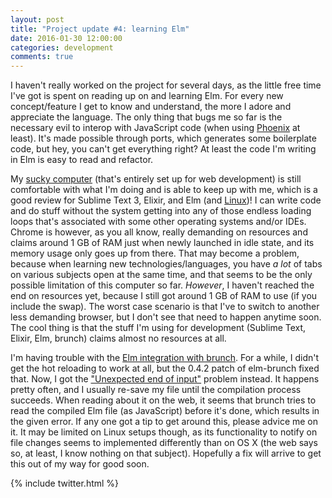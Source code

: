 ```yaml
---
layout: post
title: "Project update #4: learning Elm"
date: 2016-01-30 12:00:00
categories: development
comments: true
---
```


I haven't really worked on the project for several days, as the little free time I've got is spent on reading up on and learning Elm. For every new concept/feature I get to know and understand, the more I adore and appreciate the language. The only thing that bugs me so far is the necessary evil to interop with JavaScript code (when using [Phoenix][phoenix] at least). It's made possible through ports, which generates some boilerplate code, but hey, you can't get everything right? At least the code I'm writing in Elm is easy to read and refactor.

My [sucky computer][hp-stream] (that's entirely set up for web development) is still comfortable with what I'm doing and is able to keep up with me, which is a good review for Sublime Text 3, Elixir, and Elm (and [Linux][cbpp])! I can write code and do stuff without the system getting into any of those endless loading loops that's associated with some other operating systems and/or IDEs. Chrome is however, as you all know, really demanding on resources and claims around 1 GB of RAM just when newly launched in idle state, and its memory usage only goes up from there. That may become a problem, because when learning new technologies/languages, you have *a lot* of tabs on various subjects open at the same time, and that seems to be the only possible limitation of this computer so far. *However*, I haven't reached the end on resources yet, because I still got around 1 GB of RAM to use (if you include the swap). The worst case scenario is that I've to switch to another less demanding browser, but I don't see that need to happen anytime soon. The cool thing is that the stuff I'm using for development (Sublime Text, Elixir, Elm, brunch) claims almost no resources at all.

I'm having trouble with the [Elm integration with brunch][elm-brunch]. For a while, I didn't get the hot reloading to work at all, but the 0.4.2 patch of elm-brunch fixed that. Now, I got the ["Unexpected end of input"][elm-brunch-bug] problem instead. It happens pretty often, and I usually re-save my file until the compilation process succeeds. When reading about it on the web, it seems that brunch tries to read the compiled Elm file (as JavaScript) before it's done, which results in the given error. If any one got a tip to get around this, please advice me on it. It may be limited on Linux setups though, as its functionality to notify on file changes seems to implemented differently than on OS X (the web says so, at least, I know nothing on that subject). Hopefully a fix will arrive to get this out of my way for good soon.

{% include twitter.html %}

[phoenix]: http://www.phoenixframework.org/
[hp-stream]: http://store.hp.com/webapp/wcs/stores/servlet/ContentView?eSpotName=Stream11&storeId=10151
[cbpp]: https://crunchbangplusplus.org/
[elm-brunch]: https://github.com/madsflensted/elm-brunch
[elm-brunch-bug]: https://github.com/madsflensted/elm-brunch/issues/6